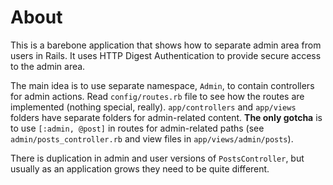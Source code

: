# About
This is a barebone application that shows how to separate admin area from users in Rails. It uses HTTP Digest Authentication to provide secure access to the admin area.

The main idea is to use separate namespace, `Admin`, to contain controllers for admin actions. Read `config/routes.rb` file to see how the routes are implemented (nothing special, really). `app/controllers` and `app/views` folders have separate folders for admin-related content. **The only gotcha** is to use `[:admin, @post]` in routes for admin-related paths (see `admin/posts_controller.rb` and view files in `app/views/admin/posts`).

There is duplication in admin and user versions of `PostsController`, but usually as an application grows they need to be quite different.

